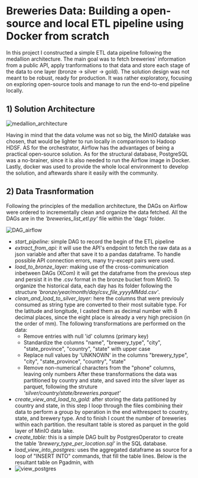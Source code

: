# Breweries Data: Building a open-source and local ETL pipeline using Docker from scratch
In this project I constructed a simple ETL data pipeline following the medallion architecture. The main goal was to fetch breweries' information from a public API, apply tranformations to that data and store each stage of the data to one layer (bronze -> silver -> gold). The solution design was not meant to be robust, ready for production. 
It was rather exploratory, focusing on exploring open-source tools and manage to run the end-to-end pipeline locally.

## 1) Solution Architecture

![medallion_architecture](https://github.com/user-attachments/assets/32dac85c-5025-48e6-a64d-da10142cb100)

Having in mind that the data volume was not so big, the MinIO datalake was chosen, that would be lighter to run locally in comparinson to Hadoop HDSF. AS for the orchestrator, Airflow has the advantages of being a practical open-source solution. As for the structural database, PostgreSQL was a no-brainer, since it is also needed to run the Airflow image in Docker. Lastly, docker was used to provide the whole local environment to develop the solution, and aftewards share it easily with the community.

## 2) Data Trasnformation

Following the principles of the medallion architecture, the DAGs on Airflow were ordered to incrementally clean and organize the data fetched. All the DAGs are in the *'breweries_list_etl.py'* file within the 'dags' folder.

![DAG_airflow](https://github.com/user-attachments/assets/49ecae1c-c401-4487-836e-3a378ae0186f)


- *start_pipeline:* simple DAG to record the begin of the ETL pipeline
- *extract_from_api:* it will use the API's endpoint to fetch the raw data as a json variable and after that save it to a pandas dataframe. To handle possible API connection errors, many try-except pairs were used.
- *load_to_bronze_layer:* making use of the cross-communication inbetween DAGs (XCom) it will get the dataframe from the previous step and persist it in the .csv format in the bronze bucket from MinIO. To organize the historical data, each day has its folder following the structure *'bronze/year/month/day/csv_file_yyyyMMdd.csv'*.
- *clean_and_load_to_silver_layer:* here the columns that were previouly consumed as string type are converted to their most suitable type. For the latitude and longitude, I casted them as decimal number with 8 decimal places, since the eight place is already a very high precision (in the order of mm). The following transformations are performed on the data:
  - Remove entries with null 'id' columns (primary key)
  - Standardize the columns "name", "brewery_type", "city", "state_province", "country", "state" with upper case
  - Replace null values by 'UNKNOWN' in the columns "brewery_type", "city", "state_province", "country", "state"
  - Remove non-numerical characters from the "phone" columns, leaving only numbers
  After these transformations the data was partitioned by country and state, and saved into the silver layer as parquet, following the struture *'silver/country/state/breweries.parquet'*
- *create_view_and_load_to_gold:* after storing the data patitioned by country and state, in this step I loop through the files combining their data to perform a group by operation in the end withrespect to country, state, and brewery type. And to finish I count the number of breweries within each partition. the resultant table is stored as parquet in the gold layer of MinIO data lake.
- *create_table:* this is a simple DAG built by PostgresOperator to create the table *'brewery_type_per_location.sql'* in the SQL database.
- *load_view_into_postgres:* uses the aggregated dataframe as source for a loop of "INSERT INTO" commands, that fill the table lines. Below is the resultant table on Pgadmin, with
- ![view_postgres](https://github.com/user-attachments/assets/01563f19-1cab-46f4-b487-c4e4481f851c)
